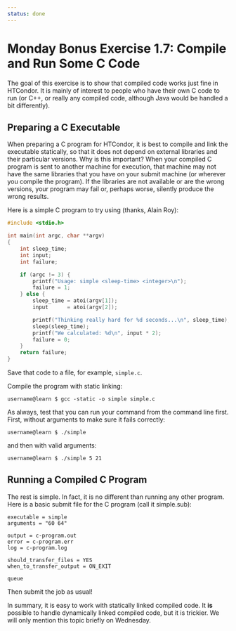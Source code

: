 ```yaml
---
status: done
---
```


<style type="text/css"> pre em { font-style: normal; background-color: yellow; } pre strong { font-style: normal; font-weight: bold; color: \#008; } </style>

Monday Bonus Exercise 1.7: Compile and Run Some C Code
======================================================

The goal of this exercise is to show that compiled code works just fine in HTCondor. It is mainly of interest to people who have their own C code to run (or C++, or really any compiled code, although Java would be handled a bit differently).

Preparing a C Executable
------------------------

When preparing a C program for HTCondor, it is best to compile and link the executable statically, so that it does not depend on external libraries and their particular versions. Why is this important? When your compiled C program is sent to another machine for execution, that machine may not have the same libraries that you have on your submit machine (or wherever you compile the program). If the libraries are not available or are the wrong versions, your program may fail or, perhaps worse, silently produce the wrong results.

Here is a simple C program to try using (thanks, Alain Roy):

``` c
#include <stdio.h>

int main(int argc, char **argv)
{
    int sleep_time;
    int input;
    int failure;

    if (argc != 3) {
        printf("Usage: simple <sleep-time> <integer>\n");
        failure = 1;
    } else {
        sleep_time = atoi(argv[1]);
        input      = atoi(argv[2]);

        printf("Thinking really hard for %d seconds...\n", sleep_time);
        sleep(sleep_time);
        printf("We calculated: %d\n", input * 2);
        failure = 0;
    }
    return failure;
}
```

Save that code to a file, for example, `simple.c`.

Compile the program with static linking:

``` console
username@learn $ gcc -static -o simple simple.c
```

As always, test that you can run your command from the command line first. First, without arguments to make sure it fails correctly:

``` console
username@learn $ ./simple
```

and then with valid arguments:

``` console
username@learn $ ./simple 5 21
```

Running a Compiled C Program
----------------------------

The rest is simple. In fact, it is no different than running any other program. Here is a basic submit file for the C program (call it simple.sub):

``` file
executable = simple
arguments = "60 64"

output = c-program.out
error = c-program.err
log = c-program.log

should_transfer_files = YES
when_to_transfer_output = ON_EXIT

queue
```

Then submit the job as usual!

In summary, it is easy to work with statically linked compiled code. It **is** possible to handle dynamically linked compiled code, but it is trickier. We will only mention this topic briefly on Wednesday.


